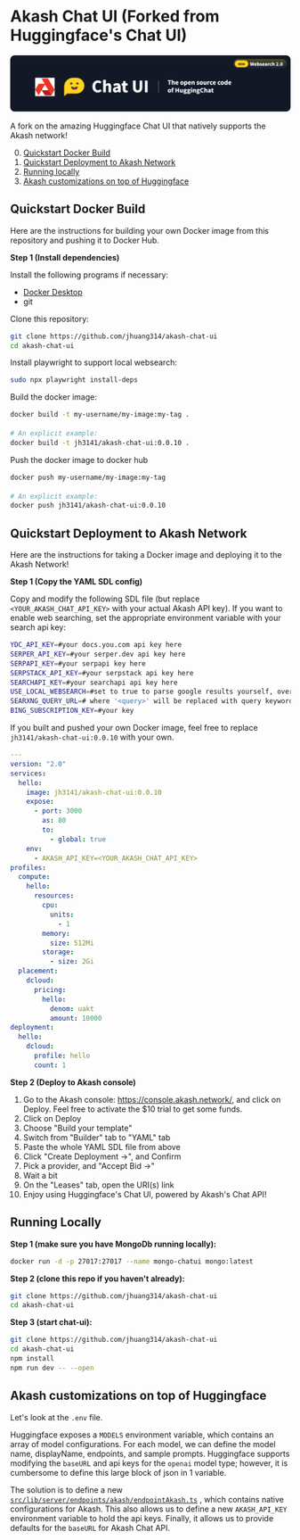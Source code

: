 # Akash Chat UI (Forked from Huggingface's Chat UI)

![Akash Chat UI repository thumbnail](https://raw.githubusercontent.com/jhuang314/akash-chat-ui/refs/heads/main/image.png)

A fork on the amazing Huggingface Chat UI that natively supports the Akash network!

0. [Quickstart Docker Build](#quickstart-docker-build)
1. [Quickstart Deployment to Akash Network](#quickstart-deployment-to-akash-network)
2. [Running locally](#running-locally)
3. [Akash customizations on top of Huggingface](#akash-customizations-on-top-of-huggingface)

## Quickstart Docker Build

Here are the instructions for building your own Docker image from this repository and pushing it to Docker Hub.

**Step 1 (Install dependencies)**

Install the following programs if necessary:

- [Docker Desktop](https://www.docker.com/products/docker-desktop/)
- git

Clone this repository:

```bash
git clone https://github.com/jhuang314/akash-chat-ui
cd akash-chat-ui
```

Install playwright to support local websearch:

```bash
sudo npx playwright install-deps
```

Build the docker image:

```bash
docker build -t my-username/my-image:my-tag .

# An explicit example:
docker build -t jh3141/akash-chat-ui:0.0.10 .
```

Push the docker image to docker hub

```bash
docker push my-username/my-image:my-tag

# An explicit example:
docker push jh3141/akash-chat-ui:0.0.10
```

## Quickstart Deployment to Akash Network

Here are the instructions for taking a Docker image and deploying it to the Akash Network!

**Step 1 (Copy the YAML SDL config)**

Copy and modify the following SDL file (but replace `<YOUR_AKASH_CHAT_API_KEY>` with your actual Akash API key).
If you want to enable web searching, set the appropriate environment variable with your search api key:

```bash
YDC_API_KEY=#your docs.you.com api key here
SERPER_API_KEY=#your serper.dev api key here
SERPAPI_KEY=#your serpapi key here
SERPSTACK_API_KEY=#your serpstack api key here
SEARCHAPI_KEY=#your searchapi api key here
USE_LOCAL_WEBSEARCH=#set to true to parse google results yourself, overrides other API keys
SEARXNG_QUERY_URL=# where '<query>' will be replaced with query keywords see https://docs.searxng.org/dev/search_api.html eg https://searxng.yourdomain.com/search?q=<query>&engines=duckduckgo,google&format=json
BING_SUBSCRIPTION_KEY=#your key
```

If you built and pushed your own Docker image, feel free to replace `jh3141/akash-chat-ui:0.0.10` with your own.

```yaml
---
version: "2.0"
services:
  hello:
    image: jh3141/akash-chat-ui:0.0.10
    expose:
      - port: 3000
        as: 80
        to:
          - global: true
    env:
      - AKASH_API_KEY=<YOUR_AKASH_CHAT_API_KEY>
profiles:
  compute:
    hello:
      resources:
        cpu:
          units:
            - 1
        memory:
          size: 512Mi
        storage:
          - size: 2Gi
  placement:
    dcloud:
      pricing:
        hello:
          denom: uakt
          amount: 10000
deployment:
  hello:
    dcloud:
      profile: hello
      count: 1
```

**Step 2 (Deploy to Akash console)**

1. Go to the Akash console: https://console.akash.network/, and click on Deploy. Feel free to activate the $10 trial to get some funds.
1. Click on Deploy
1. Choose "Build your template"
1. Switch from "Builder" tab to "YAML" tab
1. Paste the whole YAML SDL file from above
1. Click "Create Deployment ->", and Confirm
1. Pick a provider, and "Accept Bid ->"
1. Wait a bit
1. On the "Leases" tab, open the URI(s) link
1. Enjoy using Huggingface's Chat UI, powered by Akash's Chat API!

## Running Locally

**Step 1 (make sure you have MongoDb running locally):**

```bash
docker run -d -p 27017:27017 --name mongo-chatui mongo:latest
```

**Step 2 (clone this repo if you haven't already):**

```bash
git clone https://github.com/jhuang314/akash-chat-ui
cd akash-chat-ui
```

**Step 3 (start chat-ui):**

```bash
git clone https://github.com/jhuang314/akash-chat-ui
cd akash-chat-ui
npm install
npm run dev -- --open
```

## Akash customizations on top of Huggingface

Let's look at the `.env` file.

Huggingface exposes a `MODELS` environment variable, which contains an array of model configurations.
For each model, we can define the model name, displayName, endpoints, and sample prompts.
Huggingface supports modifying the `baseURL` and api keys for the `openai` model type; however, it is cumbersome to define this large block of json in 1 variable.

The solution is to define a new [`src/lib/server/endpoints/akash/endpointAkash.ts`](https://github.com/jhuang314/akash-chat-ui/blob/main/src/lib/server/endpoints/akash/endpointAkash.ts)
, which contains native configurations for Akash.
This also allows us to define a new `AKASH_API_KEY` environment variable to hold the api keys.
Finally, it allows us to provide defaults for the `baseURL` for Akash Chat API.
